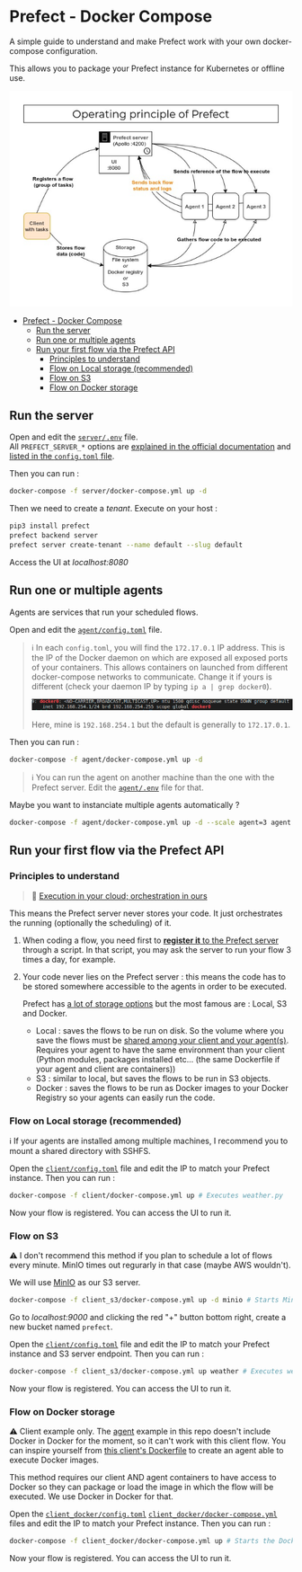 # Prefect - Docker Compose

A simple guide to understand and make Prefect work with your own docker-compose configuration.

This allows you to package your Prefect instance for Kubernetes or offline use.

![Operating principle of Prefect](./prefect_schema_principle.jpg)

- [Prefect - Docker Compose](#prefect---docker-compose)
  - [Run the server](#run-the-server)
  - [Run one or multiple agents](#run-one-or-multiple-agents)
  - [Run your first flow via the Prefect API](#run-your-first-flow-via-the-prefect-api)
    - [Principles to understand](#principles-to-understand)
    - [Flow on Local storage (recommended)](#flow-on-local-storage-recommended)
    - [Flow on S3](#flow-on-s3)
    - [Flow on Docker storage](#flow-on-docker-storage)

## Run the server

Open and edit the [`server/.env`](./server/.env) file.  
All `PREFECT_SERVER_*` options are [explained in the official documentation](https://docs.prefect.io/core/concepts/configuration.html#environment-variables) and [listed in the `config.toml` file](https://github.com/PrefectHQ/prefect/blob/master/src/prefect/config.toml).

Then you can run :

```bash
docker-compose -f server/docker-compose.yml up -d
```

Then we need to create a _tenant_. Execute on your host :

```bash
pip3 install prefect
prefect backend server
prefect server create-tenant --name default --slug default
```

Access the UI at _localhost:8080_

## Run one or multiple agents

Agents are services that run your scheduled flows.

Open and edit the [`agent/config.toml`](./agent/config.toml) file.

> :information_source: In each `config.toml`, you will find the `172.17.0.1` IP address. This is the IP of the Docker daemon on which are exposed all exposed ports of your containers. This allows   containers on launched from different docker-compose networks to communicate. Change it if yours is different (check your daemon IP by typing `ip a | grep docker0`).
> 
> ![Docker interface IP](./docker_interface.png)
> 
> Here, mine is `192.168.254.1` but the default is generally to `172.17.0.1`.

Then you can run :

```bash
docker-compose -f agent/docker-compose.yml up -d
```

> :information_source: You can run the agent on another machine than the one with the Prefect server. Edit the [`agent/.env`](./agent/.env) file for that.

Maybe you want to instanciate multiple agents automatically ?

```bash
docker-compose -f agent/docker-compose.yml up -d --scale agent=3 agent
```

## Run your first flow via the Prefect API

### Principles to understand

> :speech_balloon: [Execution in your cloud; orchestration in ours](https://medium.com/the-prefect-blog/the-prefect-hybrid-model-1b70c7fd296)

This means the Prefect server never stores your code. It just orchestrates the running (optionally the scheduling) of it.

1. When coding a flow, you need first to [**register it** to the Prefect server](./client/weather.py#L44) through a script. In that script, you may ask the server to run your flow 3 times a day, for example.
2. Your code never lies on the Prefect server : this means the code has to be stored somewhere accessible to the agents in order to be executed.

    Prefect has [a lot of storage options](https://docs.prefect.io/orchestration/execution/storage_options.html) but the most famous are : Local, S3 and Docker.

    - Local : saves the flows to be run on disk. So the volume where you save the flows must be [shared among your client and your agent(s)](./client/docker-compose.yml#L9). Requires your agent to have the same environment than your client (Python modules, packages installed etc... (the same Dockerfile if your agent and client are containers))
    - S3 : similar to local, but saves the flows to be run in S3 objects.
    - Docker : saves the flows to be run as Docker images to your Docker Registry so your agents can easily run the code.

### Flow on Local storage (recommended)

:information_source: If your agents are installed among multiple machines, I recommend you to mount a shared directory with SSHFS.

Open the [`client/config.toml`](./client/config.toml) file and edit the IP to match your Prefect instance. Then you can run :

```bash
docker-compose -f client/docker-compose.yml up # Executes weather.py
```

Now your flow is registered. You can access the UI to run it.

### Flow on S3

:warning: I don't recommend this method if you plan to schedule a lot of flows every minute. MinIO times out regurarly in that case (maybe AWS wouldn't).

We will use [MinIO](https://www.github.com/minio/minio) as our S3 server.

```bash
docker-compose -f client_s3/docker-compose.yml up -d minio # Starts MinIO
```

Go to _localhost:9000_ and clicking the red "+" button bottom right, create a new bucket named `prefect`.

Open the [`client/config.toml`](./client/config.toml) file and edit the IP to match your Prefect instance and S3 server endpoint. Then you can run :

```bash
docker-compose -f client_s3/docker-compose.yml up weather # Executes weather.py
```

Now your flow is registered. You can access the UI to run it.

### Flow on Docker storage

:warning: Client example only. The [agent](./agent) example in this repo doesn't include Docker in Docker for the moment, so it can't work with this client flow. You can inspire yourself from [this client's Dockerfile](./client_docker/Dockerfile) to create an agent able to execute Docker images.

This method requires our client AND agent containers to have access to Docker so they can package or load the image in which the flow will be executed. We use Docker in Docker for that.

Open the [`client_docker/config.toml`](./client_docker/config.toml) [`client_docker/docker-compose.yml`](client_docker/docker-compose.yml) files and edit the IP to match your Prefect instance. Then you can run :

```bash
docker-compose -f client_docker/docker-compose.yml up # Starts the Docker registry and executes weather.py
```

Now your flow is registered. You can access the UI to run it.
